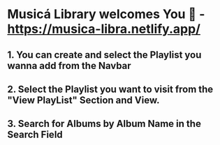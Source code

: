 # Musicá Library welcomes You 🥁 - https://musica-libra.netlify.app/

## 1. You can create and select the Playlist you wanna add from the Navbar

## 2. Select the Playlist you want to visit from the "View PlayList" Section and View.

## 3. Search for Albums by Album Name in the Search Field
